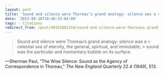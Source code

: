 ```yaml
---
layout: post 
title: 'Sound and silence were Thoreau’s grand analogy: silence was a celestial sea of eternity, the general, spiritual, and immutable; sound was the particular and momentary bubble on its surface.' 
date: '2013-04-16T18:46:33-04:00' 
tags: - Citations 
redirect_from: /post/48151881316/sound-and-silence-were-thoreaus-grand-analogy 
---
```


> Sound and silence were Thoreau’s grand analogy: silence was a > celestial sea of eternity, the general, spiritual, and immutable; > sound was the particular and momentary bubble on its surface.

—Sherman Paul, “The Wise Silence: Sound as the Agency of Correspondence in Thoreau,” *The New England Quarterly* 22.4 (1949), 513.


